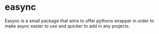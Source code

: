# easync
Easync is a small package that aims to offer pythons wrapper in order to make async easier to use and quicker to add in any projects.
